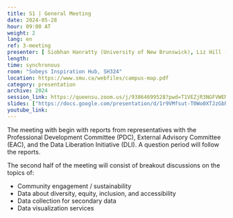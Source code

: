 ```yaml
---
title: S1 | General Meeting
date: 2024-05-28
hour: 09:00 AT
weight: 2
lang: en
ref: 3-meeting
presenter: [ Siobhan Hanratty (University of New Brunswick), Liz Hill (University of Western Ontario), Shelley Jeglic (Statistics Canada), Joanna Jacob (Statistics Canada)]
length:
time: synchronous
room: "Sobeys Inspiration Hub, SH324"
location: https://www.smu.ca/webfiles/campus-map.pdf
category: presentation
archive: 2024
session_link: https://queensu.zoom.us/j/93864699528?pwd=T1VEZjR3NGFVWEM1MncrVFp1NWtDUT09
slides: ["https://docs.google.com/presentation/d/1r9VMfsut-T0Wo0XTJzGbheqE0a9CHSoC/edit?usp=share_link&ouid=109853946981534204449&rtpof=true&sd=true"]
youtube_link:
---
```


The meeting with begin with reports from representatives with the Professional Development Committee (PDC), External Advisory Committee (EAC), and the Data Liberation Initiative (DLI). A question period will follow the reports. <!--more-->

The second half of the meeting will consist of breakout discussions on the topics of:
 - Community engagement / sustainability
 - Data about diversity, equity, inclusion, and accessibility
 - Data collection for secondary data
 - Data visualization services
